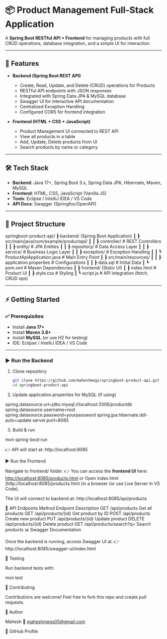 # 📦 Product Management Full-Stack Application  

A **Spring Boot RESTful API + Frontend** for managing products with full CRUD operations, database integration, and a simple UI for interaction.  

---

## 🚀 Features  

- **Backend (Spring Boot REST API)**  
  - Create, Read, Update, and Delete (CRUD) operations for Products  
  - RESTful API endpoints with JSON responses  
  - Integrated with Spring Data JPA & MySQL database  
  - Swagger UI for interactive API documentation  
  - Centralized Exception Handling  
  - Configured CORS for frontend integration  

- **Frontend (HTML + CSS + JavaScript)**  
  - Product Management UI connected to REST API  
  - View all products in a table  
  - Add, Update, Delete products from UI  
  - Search products by name or category  

---

## 🛠️ Tech Stack  

- **Backend**: Java 17+, Spring Boot 3.x, Spring Data JPA, Hibernate, Maven, MySQL  
- **Frontend**: HTML, CSS, JavaScript (Vanilla JS)  
- **Tools**: Eclipse / IntelliJ IDEA / VS Code  
- **API Docs**: Swagger (Springfox/OpenAPI)  

---

## 📂 Project Structure  


springboot-product-api/
┣ backend/ (Spring Boot Application)
┃ ┣ src/main/java/com/example/productapi/
┃ ┃ ┣ controller/ # REST Controllers
┃ ┃ ┣ entity/ # JPA Entities
┃ ┃ ┣ repository/ # Data Access Layer
┃ ┃ ┣ service/ # Business Logic Layer
┃ ┃ ┣ exception/ # Exception Handling
┃ ┃ ┗ ProductApiApplication.java # Main Entry Point
┃ ┣ src/main/resources/
┃ ┃ ┣ application.properties # Configurations
┃ ┃ ┣ data.sql # Initial Data
┃ ┗ pom.xml # Maven Dependencies
┃
┣ frontend/ (Static UI)
┃ ┣ index.html # Product UI
┃ ┣ style.css # Styling
┃ ┗ script.js # API integration (fetch, CRUD ops)





---

## ⚡ Getting Started  

### ✅ Prerequisites  
- Install **Java 17+**  
- Install **Maven 3.8+**  
- Install **MySQL** (or use H2 for testing)  
- IDE: Eclipse / IntelliJ IDEA / VS Code  

---

### ▶️ Run the Backend  

1. Clone repository  
   ```bash
   git clone https://github.com/maheshmegs/springboot-product-api.git
   cd springboot-product-api

2. Update application.properties for MySQL (if using)

spring.datasource.url=jdbc:mysql://localhost:3306/productdb
spring.datasource.username=root
spring.datasource.password=yourpassword
spring.jpa.hibernate.ddl-auto=update
server.port=8085


3. Build & run

mvn spring-boot:run


👉 API will start at: http://localhost:8085

▶️ Run the Frontend

Navigate to frontend/ folder.
👉 You can access the **frontend UI** here:  
[http://localhost:8085/products.html](http://localhost:8085/products.html)
or 
Open index.html (http://localhost:8085/products.html )in a browser (or use Live Server in VS Code).

The UI will connect to backend at: http://localhost:8085/api/products

📖 API Endpoints
Method	Endpoint	Description
GET	/api/products	Get all products
GET	/api/products/{id}	Get product by ID
POST	/api/products	Create new product
PUT	/api/products/{id}	Update product
DELETE	/api/products/{id}	Delete product
GET	/api/products/search?q=	Search products
📊 Swagger Documentation

Once the backend is running, access Swagger UI at:
👉 http://localhost:8085/swagger-ui/index.html

🧪 Testing

Run backend tests with:

mvn test

🤝 Contributing

Contributions are welcome!
Feel free to fork this repo and create pull requests.

👤 Author

Mahesh
📧 maheshmegs05@gmail.com

🔗 GitHub Profile
